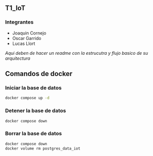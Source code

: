 ## T1_IoT

### Integrantes

- Joaquin Cornejo
- Oscar Garrido
- Lucas Llort


_Aqui deben de hacer un readme con la estrucutra y flujo basico de su arquitectura_

## Comandos de docker


### Iniciar la base de datos

```bash
docker compose up -d
```

### Detener la base de datos

```bash
docker compose down
```

### Borrar la base de datos

```bash
docker compose down 
docker volume rm postgres_data_iot
```